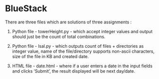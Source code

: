 # BlueStack

There are three files which are solutions of three assignments :
1. Python file - towerHeight.py - which accept integer values and output should just be the count of total combinations.

2. Python file - lsal.py - which outputs count of files + directories as integer value, name of the file/directory supports non-ascii characters, size of the file in KB and created date.

3. HTML file - date.html - where if a user enters a date in the input fields and clicks ‘Submit’, the result displayed will be next day/date.
